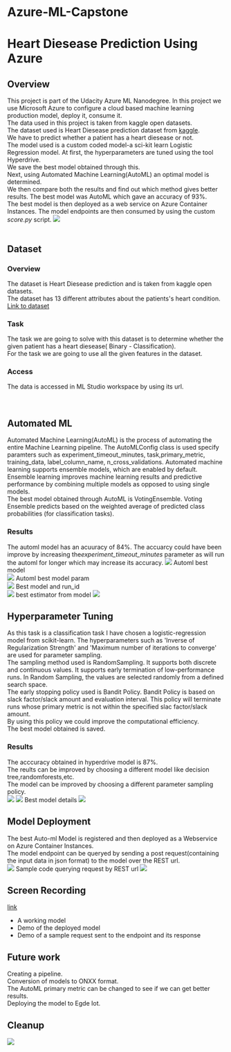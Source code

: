 # Azure-ML-Capstone

# Heart Diesease Prediction Using Azure

## Overview
This project is part of the Udacity Azure ML Nanodegree. In this project we use Microsoft Azure to configure a cloud based machine learning production model, deploy it, consume it.<br>
The data used in this project is taken from kaggle open datasets.
<br>
The dataset used is Heart Diesease prediction dataset from <a href='https://www.kaggle.com/ronitf/heart-disease-uci'>kaggle</a>. <br>
We have to predict whether a patient has a heart diesease or not.<br>
The model used is a custom coded model-a sci-kit learn Logistic Regression model.
At first, the hyperparameters are tuned using the tool Hyperdrive.<br>
We save the best model obtained through this.<br>
Next, using Automated Machine Learning(AutoML) an optimal model is determined.<br>
We then compare both the results and find out which method gives better results.
The best model was AutoML which gave an accuracy of 93%.<br>
The best model is then deployed as a web service on Azure Container Instances.
The model endpoints are then consumed by using the custom <i>score.py</i> script.
<img src='screenshots/block diagram.png'>
<br><br>
## Dataset

### Overview
The dataset is Heart Diesease prediction and is taken from kaggle open datasets.<br>
The dataset has 13 different attributes about the patients's heart condition.<br>
<a href='https://www.kaggle.com/ronitf/heart-disease-uci'>Link to dataset</a><br>
### Task
The task we are going to solve with this dataset is to determine whether the given patient has a heart diesease( Binary - Classification).<br>
For the task we are going to use all the given features in the dataset.
### Access
The data is accessed in ML Studio workspace by using its url.<br>
<br><br>
## Automated ML
Automated Machine Learning(AutoML) is the process of automating the entire Machine Learning pipeline.
The AutoMLConfig class is used specify paramters such as experiment_timeout_minutes, task,primary_metric, training_data, label_column_name, n_cross_validations.
Automated machine learning supports ensemble models, which are enabled by default. Ensemble learning improves machine learning results and predictive performance by combining multiple models as opposed to using single models.<br>
The best model obtained through AutoML is VotingEnsemble. Voting Ensemble predicts based on the weighted average of predicted class probabilities (for classification tasks).<br>
### Results
The automl model has an acuuracy of 84%. The accuarcy could have been improve by increasing the<i>experiment_timeout_minutes</i> parameter as will run the automl for longer which may increase its accuracy.
<img src='screenshots/aml runcomp.png'>
Automl best model<br>
<img src='screenshots/aml model.png'>
Automl best model param<br>
<img src='screenshots/aml modelparam.png'>
Best model and run_id<br>
<img src='screenshots/aml nb runid(2).png'>
best estimator from model
<img src='screenshots/aml nb model details.png'>


## Hyperparameter Tuning
As this task is a classification task I have chosen a logistic-regression model from scikit-learn.
The hyperparameters such as 'Inverse of Regularization Strength' and 'Maximum number of iterations to converge' are used for parameter sampling.<br>
The sampling method used is RandomSampling. It supports both discrete and continuous values. It supports early termination of low-performance runs. In Random Sampling, the values are selected randomly from a defined search space.<br>
The early stopping policy used is Bandit Policy.
Bandit Policy is based on slack factor/slack amount and evaluation interval.
This policy will terminate runs whose primary metric is not within the specified slac factor/slack amount.<br>
By using this policy we could improve the computational efficiency.<br>
The best model obtained is saved.<br>
### Results
The acccuracy obtained in hyperdrive model is 87%.<br>
The reults can be improved by choosing a different model like decision tree,randomforests,etc.<br>
The model can be improved by choosing a different parameter sampling policy.<br>
<img src='screenshots/hyper runcomp.png'>
<img src='screenshots/hyp childrun.png'>
Best model details
<img src='screenshots/hyp model details.png'>

## Model Deployment
The best Auto-ml Model is registered and then deployed as a Webservice on Azure Container Instances.<br>
The model endpoint can be queryed by sending a post request(containing the input data in json format) to the model over the REST url.<br>
<img src='screenshots/ml model deploy.png'>
Sample code querying request by REST url
<img src='screenshots/endpoint request.png'>

## Screen Recording
<a href='https://drive.google.com/file/d/1bu9IGUMd8aJBRpqdMK704dDvqtdnyBqL/view'>link</a>
- A working model
- Demo of the deployed  model
- Demo of a sample request sent to the endpoint and its response

## Future work
Creating a pipeline.<br>
Conversion of models to ONXX format.<br>
The AutoML primary metric can be changed to see if we can get better results.<br>
Deploying the model to Egde Iot.<br>

## Cleanup
<img src='screenshots/compute delete.png'>

